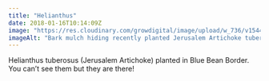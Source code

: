 ```yaml
---
title: "Helianthus"
date: 2018-01-16T10:14:09Z
image: "https://res.cloudinary.com/growdigital/image/upload/w_736/v1544048466/helianthus-39012467294.jpg"
imageAlt: "Bark mulch hiding recently planted Jerusalem Artichoke tubers!"
---
```


Helianthus tuberosus (Jerusalem Artichoke) planted in Blue Bean Border. You can’t see them but they are there!
